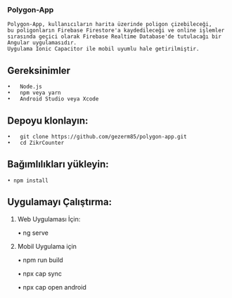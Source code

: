 ### Polygon-App

    Polygon-App, kullanıcıların harita üzerinde poligon çizebileceği,
    bu poligonların Firebase Firestore'a kaydedileceği ve online işlemler
    sırasında geçici olarak Firebase Realtime Database'de tutulacağı bir Angular uygulamasıdır.
    Uygulama Ionic Capacitor ile mobil uyumlu hale getirilmiştir.

## Gereksinimler

    •	Node.js
    •	npm veya yarn
    •	Android Studio veya Xcode

## Depoyu klonlayın:

    •	git clone https://github.com/gezerm85/polygon-app.git
    •	cd ZikrCounter

## Bağımlılıkları yükleyin:

    • npm install

## Uygulamayı Çalıştırma:

1.  Web Uygulaması İçin:

    • ng serve

2.  Mobil Uygulama için

    • npm run build

    • npx cap sync

    • npx cap open android
